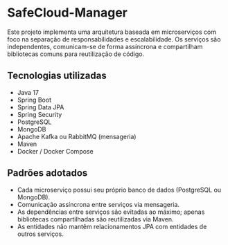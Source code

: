 # SafeCloud-Manager

Este projeto implementa uma arquitetura baseada em microserviços com foco na separação de responsabilidades e escalabilidade. Os serviços são independentes, comunicam-se de forma assíncrona e compartilham bibliotecas comuns para reutilização de código.

## Tecnologias utilizadas

- Java 17
- Spring Boot
- Spring Data JPA
- Spring Security
- PostgreSQL
- MongoDB
- Apache Kafka ou RabbitMQ (mensageria)
- Maven
- Docker / Docker Compose


## Padrões adotados

- Cada microserviço possui seu próprio banco de dados (PostgreSQL ou MongoDB).
- Comunicação assíncrona entre serviços via mensageria.
- As dependências entre serviços são evitadas ao máximo; apenas bibliotecas compartilhadas são reutilizadas via Maven.
- As entidades não mantêm relacionamentos JPA com entidades de outros serviços.